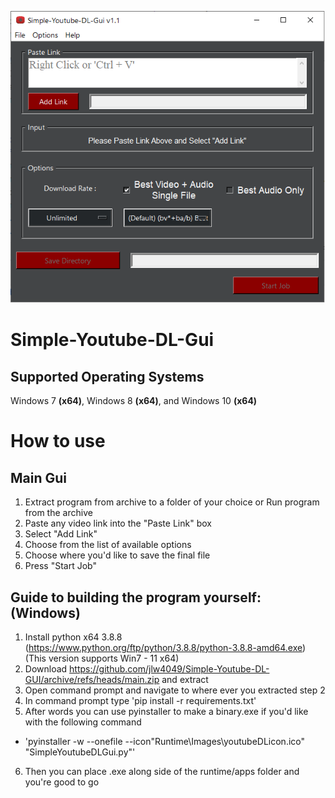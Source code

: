 ![simpleytdlgui.v1.1](simpleytdlgui.png)

# Simple-Youtube-DL-Gui # 

## Supported Operating Systems ##
Windows 7 **(x64)**, Windows 8 **(x64)**, and Windows 10 **(x64)**

# How to use #
## Main Gui ##
1. Extract program from archive to a folder of your choice or Run program from the archive
2. Paste any video link into the "Paste Link" box
3. Select "Add Link"
4. Choose from the list of available options
5. Choose where you'd like to save the final file
6. Press "Start Job"

## Guide to building the program yourself: (Windows)
1. Install python x64 3.8.8 (https://www.python.org/ftp/python/3.8.8/python-3.8.8-amd64.exe) 
(This version supports Win7 - 11 x64)
2. Download https://github.com/jlw4049/Simple-Youtube-DL-GUI/archive/refs/heads/main.zip and extract 
3. Open command prompt and navigate to where ever you extracted step 2
4. In command prompt type 'pip install -r requirements.txt'
5. After words you can use pyinstaller to make a binary.exe if you'd like with the following command
- 'pyinstaller -w --onefile --icon"Runtime\Images\youtubeDLicon.ico" "SimpleYoutubeDLGui.py"'
6. Then you can place .exe along side of the runtime/apps folder and you're good to go
